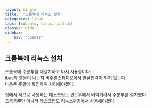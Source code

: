 ```yaml
---
layout: single
title:  "크롬북에 리눅스 설치"
categories: linux
tags: [xubuntu, linux, github]
classes: wide
sidebar:
    nav: "counts"
---
```


## 크롬북에 리눅스 설치

크롬북에 주분투를 재설치하고 다시 사용중이다.<br>
ibus와 충돌이 나는지 비주얼스튜디오에서 한글입력이 되지 않는다.<br>
다음주 주말에 확인하여 처리해야겠다.<br>

집에서 서브로 사용하는 데스크탑도 윈도우에서 버벅거려서 주분투를 설치했다.<br>
크롬북뿐만 아니라 데스크탑도 리눅스환경에서 사용해야겠다.<br>
